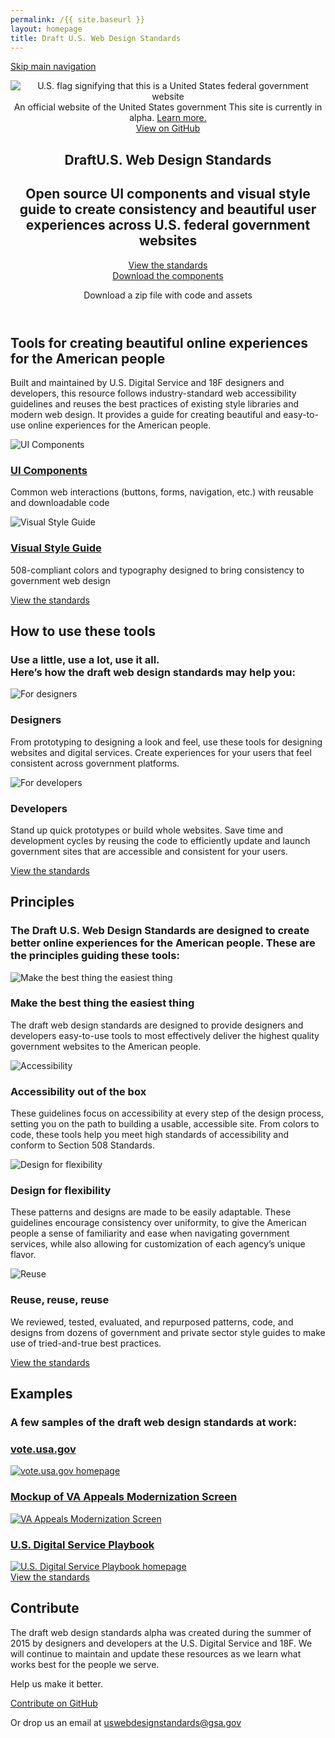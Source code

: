 ```yaml
---
permalink: /{{ site.baseurl }}
layout: homepage
title: Draft U.S. Web Design Standards
---
```


<a class="skipnav" href="#main-content">Skip main navigation</a>

<header role="banner">

  <div class="usa-disclaimer">
    <div class="usa-grid">
      <span class="usa-disclaimer-official">
        <img class="usa-flag_icon" alt="U.S. flag signifying that this is a United States federal government website" src="{{ site.baseurl }}/assets/img/us_flag_small.png">
        An official website of the United States government
      </span>
      <span class="usa-disclaimer-stage">This site is currently in alpha. <a href="https://18f.gsa.gov/dashboard/stages/#alpha">Learn more.</a></span>
    </div>
  </div>

  <section class="usa-banner">
    <div class="usa-grid">
      <nav>
        <a class="usa-banner-link-top" href="{{ site.repos[0].url }}">View on GitHub</a>
      </nav>
      <div class="usa-banner-content" id="main-content">
        <h1><span class="usa-label">Draft</span>U.S. Web Design Standards</h1>
        <h2 class="usa-font-lead">Open source UI components and visual style guide to create consistency and beautiful user experiences across U.S. federal government websites</h2>
      </div>
        <a class="usa-button usa-button-big usa-button-secondary" href="{{ site.baseurl }}/getting-started" onclick="ga('send', 'event', 'Viewed the standards', 'Clicked View the Standards button in homepage splash');">View the standards</a>
        <div class="usa-button-block">
          <a class="usa-button usa-button-big usa-button-outline-inverse" href="{{ site.repos[0].url }}/releases/download/v{{ site.version }}/uswds-{{ site.version }}.zip" onclick="ga('send', 'event', 'Downloaded framework', 'Clicked download button on homepage');">Download the components</a>
          <p class="usa-text-small">Download a zip file with code and assets</p>
        </div>
    </div>
  </section>

</header>

<section class="usa-section usa-section-alt">
  <div class="usa-grid">
    <div class="usa-intro">
      <h2>Tools for creating beautiful online experiences for the American people</h2>
      <p class="intro-text">Built and maintained by U.S. Digital Service and 18F designers and developers, this resource follows industry-standard web accessibility guidelines and reuses the best practices of existing style libraries and modern web design. It provides a guide for creating beautiful and easy-to-use online experiences for the American people.</p>
    </div>
  </div>
  <div class="usa-grid">
    <div class="usa-width-one-half">
      <div class="usa-img-secondary">
        <img src="{{ site.baseurl }}/assets/img/home/homepage_illustrations_ui_components_2x.png" alt="UI Components">
      </div>
      <h3>
        <a href="{{ site.baseurl }}/getting-started">UI Components</a>
      </h3>
      <p>Common web interactions (buttons, forms, navigation, etc.) with reusable and downloadable code</p>
    </div>
    <div class="usa-width-one-half">
      <div class="usa-img-secondary">
        <img src="{{ site.baseurl }}/assets/img/home/homepage_illustrations_visual_style_guide_2x.png" alt="Visual Style Guide">
      </div>
      <h3>
        <a href="{{ site.baseurl }}/visual-style/">Visual Style Guide</a>
      </h3>
      <p>508-compliant colors and typography designed to bring consistency to government web design</p>
    </div>
  </div>
  <div class="usa-grid usa-cta">
    <a class="usa-button usa-button-secondary" href="{{ site.baseurl }}/getting-started" onclick="ga('send', 'event', 'Viewed the standards', 'Clicked View the Standards button in homepage body');"
>View the standards</a>
  </div>
</section>

<section class="usa-section">
  <div class="usa-grid">
    <div class="usa-intro">
      <h2>How to use these tools</h2>
      <h3 class="usa-font-lead">Use a little, use a lot, use it all.<br> Here’s how the draft web design standards may help you:</h3>
    </div>
  </div>
  <div class="usa-grid">
    <div class="usa-width-one-half">
      <div class="usa-img-secondary">
        <img src="{{ site.baseurl }}/assets/img/home/homepage_illustrations_designer_2x.png" alt="For designers">
      </div>
      <h3>Designers</h3>
      <p>From prototyping to designing a look and feel, use these tools for designing websites and digital services. Create experiences for your users that feel consistent across government platforms.</p>
    </div>
    <div class="usa-width-one-half">
      <div class="usa-img-secondary">
        <img src="{{ site.baseurl }}/assets/img/home/homepage_illustrations_developer_2x.png" alt="For developers">
      </div>
      <h3>Developers</h3>
      <p>Stand up quick prototypes or build whole websites. Save time and development cycles by reusing the code to efficiently update and launch government sites that are accessible and consistent for your users.</p>
    </div>
  </div>
  <div class="usa-grid usa-cta">
    <a class="usa-button usa-button-secondary" href="{{ site.baseurl }}/getting-started" onclick="ga('send', 'event', 'Viewed the standards', 'Clicked View the Standards button in homepage body');"
>View the standards</a>
  </div>
</section>

<section class="usa-section usa-section-dark">
  <div class="usa-grid">
    <div class="usa-intro">
      <h2>Principles</h2>
      <h3 class="usa-font-lead">The Draft U.S. Web Design Standards are designed to create better online experiences for the American people. These are the principles guiding these tools:</h3>
    </div>
  </div>
  <div class="usa-grid">
    <div class="usa-width-one-half usa-width-one-half-top">
      <div class="usa-circle-block">
        <img class="usa-img-circle"  src="{{ site.baseurl }}/assets/img/home/homepage_illustrations_best_easiest_2x.png" alt="Make the best thing the easiest thing">
      </div>
      <h3 class="usa-graphic-list-heading">Make the best thing the easiest thing</h3>
      <p class="usa-graphic-list-text">The draft web design standards are designed to provide designers and developers easy-to-use tools to most effectively deliver the highest quality government websites to the American people.</p>
    </div>
    <div class="usa-width-one-half usa-width-one-half-top">
      <div class="usa-circle-block">
        <img class="usa-img-circle" src="{{ site.baseurl }}/assets/img/home/homepage_illustrations_508_box_2x.png" alt="Accessibility">
      </div>
      <h3 class="usa-graphic-list-heading">Accessibility out of the box</h3>
      <p class="usa-graphic-list-text">These guidelines focus on accessibility at every step of the design process, setting you on the path to building a usable, accessible site. From colors to code, these tools help you meet high standards of accessibility and conform to Section 508 Standards.</p>
    </div>
  </div>
  <div class="usa-grid">
    <div class="usa-width-one-half">
      <div class="usa-circle-block">
        <img class="usa-img-circle" src="{{ site.baseurl }}/assets/img/home/homepage_illustrations_flexible_2x.png" alt="Design for flexibility">
      </div>
      <h3 class="usa-graphic-list-heading">Design for flexibility</h3>
      <p class="usa-graphic-list-text">These patterns and designs are made to be easily adaptable. These guidelines encourage consistency over uniformity, to give the American people a sense of familiarity and ease when navigating government services, while also allowing for customization of each agency’s unique flavor.</p>
    </div>
    <div class="usa-width-one-half">
      <div class="usa-circle-block">
        <img class="usa-img-circle" src="{{ site.baseurl }}/assets/img/home/homepage_illustrations_reuse_2x.png" alt="Reuse">
      </div>
      <h3 class="usa-graphic-list-heading">Reuse, reuse, reuse</h3>
      <p class="usa-graphic-list-text">We reviewed, tested, evaluated, and repurposed patterns, code, and designs from dozens of government and private sector style guides to make use of tried-and-true best practices.</p>
    </div>
  </div>
  <div class="usa-grid usa-cta">
    <a class="usa-button usa-button-secondary" href="{{ site.baseurl }}/getting-started" onclick="ga('send', 'event', 'Viewed the standards', 'Clicked View the Standards button in homepage body');"
>View the standards</a>
  </div>
</section>

<section class="usa-section usa-section-alt usa-section-examples">
  <div class="usa-grid">
    <div class="usa-intro">
      <h2>Examples</h2>
      <h3 class="usa-font-lead">A few samples of the draft web design standards at work:</h3>
    </div>
  </div>
  <div class="usa-grid">
    <a class="usa-example-link media_link" href="https://vote.usa.gov/">
      <h3 class="usa-example-heading usa-link-external">
        vote.usa.gov
      </h3>
      <img class="usa-img-example" src="{{ site.baseurl }}/assets/img/home/example_voteUSAgov.jpg" alt="vote.usa.gov homepage">
    </a>
    <a class="usa-example-link media_link" href="{{ site.baseurl }}/assets/img/home/example_VAappeals_full_mock.png">
      <h3 class="usa-example-heading usa-link-external">
        Mockup of VA Appeals Modernization Screen
      </h3>
      <img class="usa-img-example" src="{{ site.baseurl }}/assets/img/home/example_VAappeals_mock.png" alt="VA Appeals Modernization Screen">
    </a>
    <a class="usa-example-link media_link" href="https://playbook.cio.gov">
      <h3 class="usa-example-heading usa-link-external">
        U.S. Digital Service Playbook
      </h3>
      <img class="usa-img-example" src="{{ site.baseurl }}/assets/img/home/example_playbook.jpg" alt="U.S. Digital Service Playbook homepage">
    </a>
  </div>
  <div class="usa-grid usa-cta">
    <a class="usa-button usa-button-secondary" href="{{ site.baseurl }}/getting-started" onclick="ga('send', 'event', 'Viewed the standards', 'Clicked View the Standards button in homepage body');"
>View the standards</a>
  </div>
</section>

<section class="usa-section">
  <div class="usa-grid">
    <div class="usa-intro usa-standlast">
      <h2>Contribute</h2>
      <p>The draft web design standards alpha was created during the summer of 2015 by designers and developers at the U.S. Digital Service and 18F. We will continue to maintain and update these resources as we learn what works best for the people we serve.</p>
      <p>Help us make it better.</p>
    </div>
    <div class="usa-cta">
      <a class="usa-button usa-button-secondary" href="{{ site.repos[0].url }}">Contribute on GitHub</a>
    </div>
    <p>Or drop us an email at <a href="mailto:uswebdesignstandards@gsa.gov">uswebdesignstandards@gsa.gov</a></p>
  </div>
</section>
